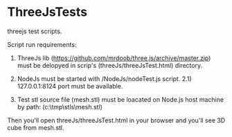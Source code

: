 # ThreeJsTests
threejs test scripts.

 Script run requirements:
 
 1) ThreeJs lib (https://github.com/mrdoob/three.js/archive/master.zip) 
    must be delopyed in scrip's (threeJs/threeJsTest.html) directory.
    
 2) NodeJs must be started with /NodeJs/nodeTest.js script.
 2.1) 127.0.0.1:8124 port must be available.
 
 3) Test stl source file (mesh.stl) must be loacated on Node.js host machine 
    by path: (c:\tmp\stls\mesh.stl)
    

Then you'll open threeJs/threeJsTest.html in your browser and you'll see 3D cube from mesh.stl.

